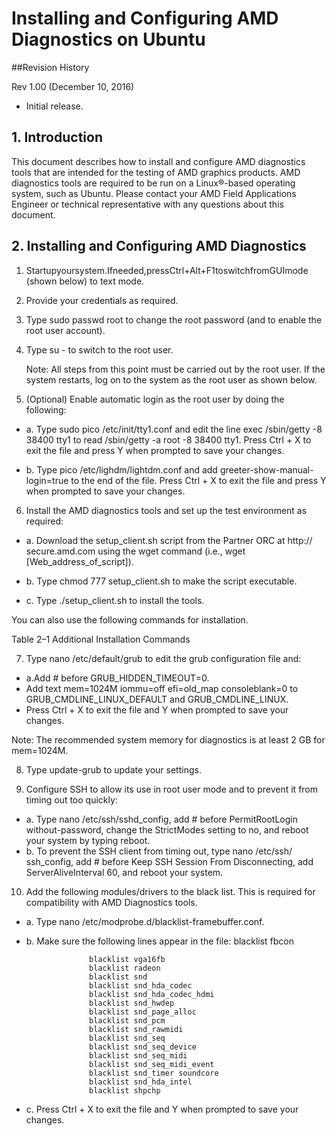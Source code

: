 # Installing and Configuring AMD Diagnostics on Ubuntu

##Revision History

Rev 1.00 (December 10, 2016)

* Initial release.

## 1. IntroductionThis document describes how to install and configure AMD diagnostics tools that are intended for the testing of AMD graphics products. AMD diagnostics tools are required to be run on a Linux®-based operating system, such as Ubuntu.Please contact your AMD Field Applications Engineer or technical representative with any questions about this document.

## 2. Installing and Configuring AMD Diagnostics
1. Startupyoursystem.Ifneeded,pressCtrl+Alt+F1toswitchfromGUImode (shown below) to text mode.

2. Provide your credentials as required.

3. Type sudo passwd root to change the root password (and to enable the root user account).

4. Type su - to switch to the root user.
	Note: All steps from this point must be carried out by the root user. If thesystem restarts, log on to the system as the root user as shown below.

5. (Optional) Enable automatic login as the root user by doing the following:
  * a. Type sudo pico /etc/init/tty1.conf and edit the line exec /sbin/getty -838400 tty1 to read /sbin/getty -a root -8 38400 tty1.Press Ctrl + X to exit the file and press Y when prompted to save yourchanges.
  * b. Type pico /etc/lighdm/lightdm.conf and add greeter-show-manual-login=true to the end of the file.Press Ctrl + X to exit the file and press Y when prompted to save yourchanges.

6. Install the AMD diagnostics tools and set up the test environment as required:
  * a. Download the setup_client.sh script from the Partner ORC at http:// secure.amd.com using the wget command (i.e., wget [Web_address_of_script]).
    * b. Type chmod 777 setup_client.sh to make the script executable.

  * c. Type ./setup_client.sh to install the tools.

  You can also use the following commands for installation.
    Table 2–1 Additional Installation Commands
  
  
7. Type nano /etc/default/grub to edit the grub configuration file and:         * a.Add # before GRUB_HIDDEN_TIMEOUT=0.  * Add text mem=1024M iommu=off efi=old_map consoleblank=0 to GRUB_CMDLINE_LINUX_DEFAULT and GRUB_CMDLINE_LINUX. 
  * Press Ctrl + X to exit the file and Y when prompted to save your changes.
  Note: The recommended system memory for diagnostics is at least 2 GB for mem=1024M.
8. Type update-grub to update your settings.
9. Configure SSH to allow its use in root user mode and to prevent it from timing out too quickly:
  * a. Type nano /etc/ssh/sshd_config, add # before PermitRootLogin without-password, change the StrictModes setting to no, and reboot your system by typing reboot.
  * b. To prevent the SSH client from timing out, type nano /etc/ssh/ ssh_config, add # before Keep SSH Session From Disconnecting, add ServerAliveInterval 60, and reboot your system.

10. Add the following modules/drivers to the black list. This is required for compatibility with AMD Diagnostics tools.
  * a. Type nano /etc/modprobe.d/blacklist-framebuffer.conf.
  * b. Make sure the following lines appear in the file:
  blacklist fbcon
                        blacklist vga16fb                      blacklist radeon                      blacklist snd                      blacklist snd_hda_codec                      blacklist snd_hda_codec_hdmi                      blacklist snd_hwdep                      blacklist snd_page_alloc                      blacklist snd_pcm                      blacklist snd_rawmidi                      blacklist snd_seq                      blacklist snd_seq_device                      blacklist snd_seq_midi                      blacklist snd_seq_midi_event                      blacklist snd_timer soundcore                      blacklist snd_hda_intel                      blacklist shpchp
                      
   * c. Press Ctrl + X to exit the file and Y when prompted to save your changes.
  
  

  